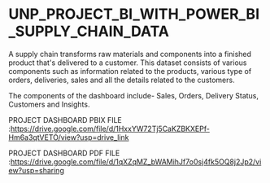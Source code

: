 # UNP_PROJECT_BI_WITH_POWER_BI_SUPPLY_CHAIN_DATA

A supply chain transforms raw materials and components into a finished product that's delivered to a customer. This dataset consists of various components such as information related to the products, various type of orders, deliveries, sales and all the details related to the customers.

The components of the dashboard include- Sales, Orders, Delivery Status, Customers and Insights.


PROJECT DASHBOARD PBIX FILE :https://drive.google.com/file/d/1HxxYW72Tj5CaKZBKXEPf-Hm6a3qtVETO/view?usp=drive_link

PROJECT DASHBOARD PDF FILE :https://drive.google.com/file/d/1qXZqMZ_bWAMihJf7o0sj4fk5OQ8j2Jp2/view?usp=sharing
